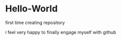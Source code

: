 # Hello-World
first time creating repository

i feel very happy to finally engage myself with github
